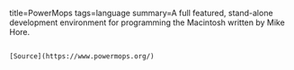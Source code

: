 title=PowerMops
tags=language
summary=A full featured, stand-alone development environment for programming the Macintosh written by Mike Hore.
~~~~~~

[Source](https://www.powermops.org/)

